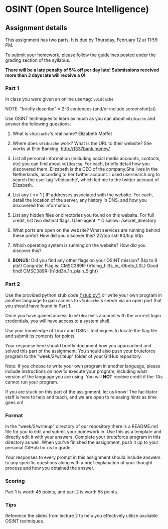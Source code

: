 OSINT (Open Source Intelligence)
======

## Assignment details

This assignment has two parts. It is due by Thursday, February 12 at 11:59 PM.

To submit your homework, please follow the guidelines posted under the grading section of the syllabus.

**There will be a late penalty of 5% off per day late! Submissions received more than 3 days late will receive a 0!**

### Part 1

In class you were given an online usertag: `v0idcache`

NOTE: "briefly describe" = 2-3 sentences (and/or include screenshot(s))

Use OSINT techniques to learn as much as you can about `v0idcache` and answer the following questions:

1. What is `v0idcache`'s real name? Elizabeth Moffet

2. Where does `v0idcache` work? What is the URL to their website? She works at Elite Banking. http://1337bank.money/

3. List all personal information (including social media accounts, contacts, etc) you can find about `v0idcache`. For each, briefly detail how you discovered them.
Elizabeth is the CEO of the company.She lives in the Netherlands, according to her twitter account. I used usersearch.org to search the user tag 'v0idcache', which led me to the twitter account of Elizabeth.

4. List any ( >= 1 ) IP addresses associated with the website. For each, detail the location of the server, any history in DNS, and how you discovered this information.

5. List any hidden files or directories you found on this website. For full credit, list *two* distinct flags.
User-agent: *
Disallow: /secret_directory

6. What ports are open on the website? What services are running behind these ports? How did you discover this?
22/tcp  ssh       80/tcp   http                                                                                                                       
7. Which operating system is running on the website? How did you discover this?

8. **BONUS:** Did you find any other flags on your OSINT mission? (Up to 9 pts!)
Congrats! Flag is: CMSC389R-{h1ding_fil3s_in_r0bots_L0L}
Good find! CMSC389R-{h1dd3n_1n_plain_5ight}
### Part 2

Use the provided python stub code [('stub.py')](stub.py) or write your own program in another language to gain access to `v0idcache`'s server via an open port that you should have found in Part 1.

Once you have gained access to `v0idcache`'s account with the correct login credentials, you will have access to a system shell.

Use your knowledge of Linux and OSINT techniques to locate the flag file and submit its contents for points.

Your response here should briefly document how you approached and solved this part of the assignment. You should also push your bruteforce program to the "week/2/writeup" folder of your GitHub repository.

Note: If you choose to write your own program in another language, please include instructions on how to execute your program, including what version of the language you are using. You will **NOT** receive credit if the TAs cannot run your program.

If you are stuck on this part of the assignment, let us know! The facilitator staff is here to help and teach, and we are open to releasing hints as time goes on!

### Format
In the "week/2/writeup" directory of our repository there is a README.md file for you to edit and submit your homework in. Use this as a template and directly edit it with your answers. Complete your bruteforce program in this directory as well. When you've finished the assignment, push it up to your personal GitHub for us to grade.

Your responses to every prompt in this assignment should include answers to any specific questions along with a brief explanation of your thought process and how you obtained the answer.

### Scoring

Part 1 is worth 45 points, and part 2 is worth 55 points.

### Tips

Reference the slides from lecture 2 to help you effectively utilize available OSINT techniques.
